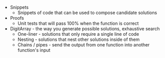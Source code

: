 - Snippets
  - Snippets of code that can be used to compose candidate solutions
- Proofs
  - Unit tests that will pass 100% when the function is correct
- DigitArray - the way you generate possible solutions, exhaustive search
  - One-liner - solutions that only require a single line of code
  - Nesting - solutions that nest other solutions inside of them
  - Chains / pipes - send the output from one function into another function's
    input
